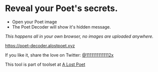 # Reveal your Poet's secrets.

- Open your Poet image
- The Poet Decoder will show it's hidden message.

_This happens all in your own browser, no images are uploaded anywhere._

https://poet-decoder.alostpoet.xyz

If you like it, share the love on Twitter: [@11111111111112x](https://twitter.com/11111111111112x)

This tool is part of toolset at [A Lost Poet](https://alostpoet.xyz)
